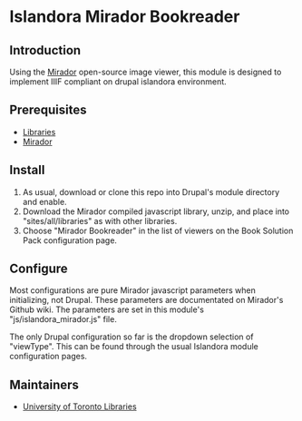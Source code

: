 # Islandora Mirador Bookreader

## Introduction

Using the [Mirador](https://github.com/IIIF/mirador) open-source image viewer, this module is designed to implement IIIF compliant on drupal islandora environment.

## Prerequisites

* [Libraries](https://www.drupal.org/project/libraries)
* [Mirador](http://iiif.github.io/mirador/)

## Install

1. As usual, download or clone this repo into Drupal's module directory and enable.
2. Download the Mirador compiled javascript library, unzip, and place into "sites/all/libraries" as with other libraries.
3. Choose "Mirador Bookreader" in the list of viewers on the Book Solution Pack configuration page. 

## Configure

Most configurations are pure Mirador javascript parameters when initializing, not Drupal. These parameters are documentated on Mirador's Github wiki. The parameters are set in this module's "js/islandora_mirador.js" file.

The only Drupal configuration so far is the dropdown selection of "viewType". This can be found through the usual Islandora module configuration pages.

## Maintainers

* [University of Toronto Libraries](https://github.com/utlib)

